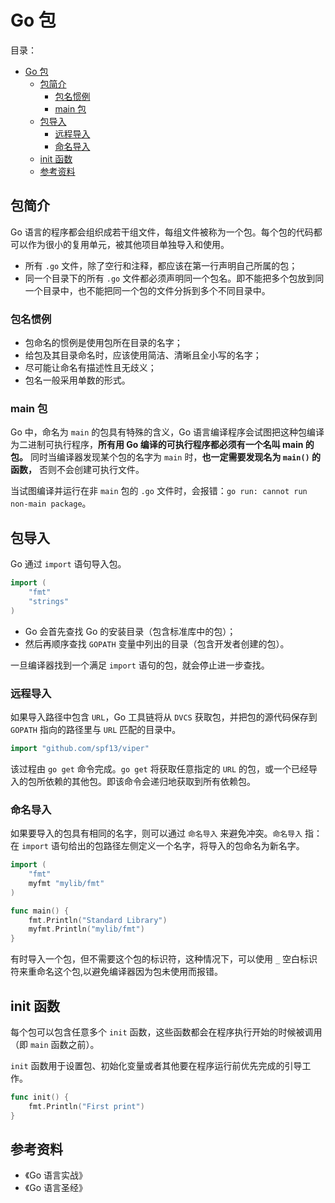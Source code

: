# Go 包

目录：

- [Go 包](#go-包)
  - [包简介](#包简介)
    - [包名惯例](#包名惯例)
    - [main 包](#main-包)
  - [包导入](#包导入)
    - [远程导入](#远程导入)
    - [命名导入](#命名导入)
  - [init 函数](#init-函数)
  - [参考资料](#参考资料)

## 包简介

Go 语言的程序都会组织成若干组文件，每组文件被称为一个包。每个包的代码都可以作为很小的复用单元，被其他项目单独导入和使用。

* 所有 `.go` 文件，除了空行和注释，都应该在第一行声明自己所属的包；
* 同一个目录下的所有 `.go` 文件都必须声明同一个包名。即不能把多个包放到同一个目录中，也不能把同一个包的文件分拆到多个不同目录中。

### 包名惯例

* 包命名的惯例是使用包所在目录的名字；
* 给包及其目录命名时，应该使用简洁、清晰且全小写的名字；
* 尽可能让命名有描述性且无歧义；
* 包名一般采用单数的形式。

### main 包

Go 中，命名为 `main` 的包具有特殊的含义，Go 语言编译程序会试图把这种包编译为二进制可执行程序，**所有用 Go 编译的可执行程序都必须有一个名叫 main 的包。** 同时当编译器发现某个包的名字为 `main` 时，**也一定需要发现名为 `main()` 的函数，** 否则不会创建可执行文件。

当试图编译并运行在非 `main` 包的 `.go` 文件时，会报错：`go run: cannot run non-main package`。

## 包导入

Go 通过 `import` 语句导入包。

```go
import (
    "fmt"
    "strings"
)
```

* Go 会首先查找 Go 的安装目录（包含标准库中的包）；
* 然后再顺序查找 `GOPATH` 变量中列出的目录（包含开发者创建的包）。

一旦编译器找到一个满足 `import` 语句的包，就会停止进一步查找。

### 远程导入

如果导入路径中包含 `URL`，Go 工具链将从 `DVCS` 获取包，并把包的源代码保存到 `GOPATH` 指向的路径里与 `URL` 匹配的目录中。

```go
import "github.com/spf13/viper"
```

该过程由 `go get` 命令完成。`go get` 将获取任意指定的 `URL` 的包，或一个已经导入的包所依赖的其他包。即该命令会递归地获取到所有依赖包。

### 命名导入

如果要导入的包具有相同的名字，则可以通过 `命名导入` 来避免冲突。`命名导入` 指：在 `import` 语句给出的包路径左侧定义一个名字，将导入的包命名为新名字。

```go
import (
    "fmt"
    myfmt "mylib/fmt"
)

func main() {
    fmt.Println("Standard Library")
    myfmt.Println("mylib/fmt")
}
```

有时导入一个包，但不需要这个包的标识符，这种情况下，可以使用 `_` 空白标识符来重命名这个包,以避免编译器因为包未使用而报错。

## init 函数

每个包可以包含任意多个 `init` 函数，这些函数都会在程序执行开始的时候被调用（即 `main` 函数之前）。

`init` 函数用于设置包、初始化变量或者其他要在程序运行前优先完成的引导工作。

```go
func init() {
	fmt.Println("First print")
}
```

## 参考资料

* 《Go 语言实战》
* 《Go 语言圣经》
